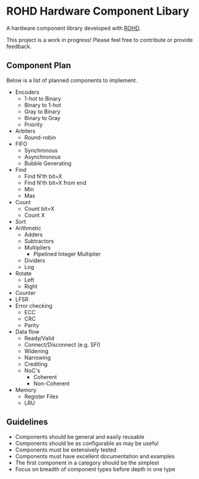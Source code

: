 ROHD Hardware Component Libary
==============================

A hardware component library developed with [ROHD](https://github.com/intel/rohd).

This project is a work in progress!  Please feel free to contribute or provide feedback.

## Component Plan

Below is a list of planned components to implement.

- Encoders
	- 1-hot to Binary
	- Binary to 1-hot
	- Gray to Binary
	- Binary to Gray
	- Priority
- Arbiters
	- Round-robin
- FIFO
	- Synchronous
	- Asynchronous
	- Bubble Generating
- Find
	- Find N'th bit=X
	- Find N'th bit=X from end
	- Min
	- Max
- Count
	- Count bit=X
	- Count X
- Sort
- Arithmetic
	- Adders
	- Subtractors
	- Multipliers
		- Pipelined Integer Multiplier
	- Dividers
	- Log
- Rotate
	- Left
	- Right
- Counter
- LFSR
- Error checking
	- ECC
	- CRC
	- Parity
- Data flow
	- Ready/Valid
	- Connect/Disconnect (e.g. SFI)
	- Widening
	- Narrowing
	- Crediting
	- NoC's
		- Coherent
		- Non-Coherent
- Memory
	- Register Files
	- LRU

## Guidelines

- Components should be general and easily reusable
- Components should be as configurable as may be useful
- Components must be extensively tested
- Components must have excellent documentation and examples
- The first component in a category should be the simplest
- Focus on breadth of component types before depth in one type
